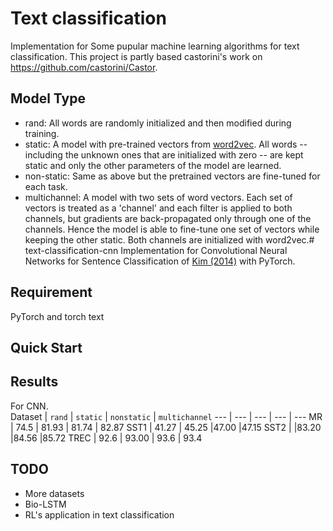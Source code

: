# Text classification

Implementation for Some pupular machine learning algorithms for text classification.
This project is partly based castorini's work on https://github.com/castorini/Castor. 

## Model Type

- rand: All words are randomly initialized and then modified during training.
- static: A model with pre-trained vectors from [word2vec](https://code.google.com/archive/p/word2vec/). All words -- including the unknown ones that are initialized with zero -- are kept static and only the other parameters of the model are learned.
- non-static: Same as above but the pretrained vectors are fine-tuned for each task.
- multichannel: A model with two sets of word vectors. Each set of vectors is treated as a 'channel' and each filter is applied to both channels, but gradients are back-propagated only through one of the channels. Hence the model is able to fine-tune one set of vectors while keeping the other static. Both channels are initialized with word2vec.# text-classification-cnn
Implementation for Convolutional Neural Networks for Sentence Classification of [Kim (2014)](https://arxiv.org/abs/1408.5882) with PyTorch.

## Requirement

PyTorch and torch text

## Quick Start



## Results

For CNN.  
Dataset | `rand` | `static` | `nonstatic` | `multichannel`
--- | --- | --- | --- | ---
MR | 74.5 | 81.93  | 81.74 | 82.87
SST1 | 41.27 | 45.25 |47.00  |47.15 
SST2 |  |83.20 |84.56  |85.72 
TREC | 92.6 | 93.00 | 93.6 | 93.4


## TODO

- More datasets
- Bio-LSTM
- RL's application in text classification

